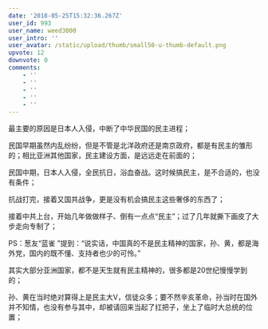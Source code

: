 ```yaml
---
date: '2018-05-25T15:32:36.267Z'
user_id: 993
user_name: weed3000
user_intro: ''
user_avatar: /static/upload/thumb/small50-u-thumb-default.png
upvote: 12
downvote: 0
comments:
    - ''
    - ''
    - ''
    - ''
    - ''
---
```


最主要的原因是日本人入侵，中断了中华民国的民主进程；

民国早期虽然内乱纷纷，但是不管是北洋政府还是南京政府，都是有民主的雏形的；相比亚洲其他国家，民主建设方面，是远远走在前面的；

民国中期，日本人入侵，全民抗日，浴血奋战。这时候搞民主，是不合适的，也没有条件；

抗战打完，接着又国共战争，更是没有机会搞民主这些奢侈的东西了；

接着中共上台，开始几年做做样子、倒有一点点“民主”；过了几年就撕下画皮了大步走向专制了；

PS：葱友“蓝雀 ”提到：“说实话，中国真的不是民主精神的国家，孙、黄，都是海外党，国内的既不懂、支持者也少的可怜。”

其实大部分亚洲国家，都不是天生就有民主精神的，很多都是20世纪慢慢学到的；

孙、黄在当时绝对算得上是民主大V，信徒众多；要不然辛亥革命，孙当时在国外并不知情，也没有参与其中，却被请回来当起了扛把子，坐上了临时大总统的位置；
